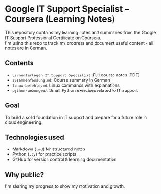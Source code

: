 # Google IT Support Specialist – Coursera (Learning Notes)

This repository contains my learning notes and summaries from the Google IT Support Professional Certificate on Coursera.  
I'm using this repo to track my progress and document useful content - all notes are in German.

## Contents

- `Lernunterlagen IT Support Specialist`: Full course notes (PDF)
- `zusammenfassung.md`: Course summary in German
- `linux-befehle.md`: Linux commands with explanations
- `python-uebungen/`: Small Python exercises related to IT support

## Goal

To build a solid foundation in IT support and prepare for a future role in cloud engineering.

## Technologies used

- Markdown (`.md`) for structured notes
- Python (`.py`) for practice scripts
- GitHub for version control & learning documentation

## Why public?

I'm sharing my progress to show my motivation and growth.  

